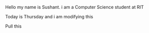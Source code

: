 <p>Hello my name is Sushant. i am a Computer Science student at RIT<p>

<p>Today is Thursday and i am modifying this<p>

Pull this 
